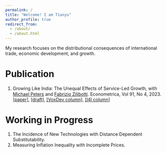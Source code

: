 ```yaml
---
permalink: /
title: "Welcome! I am Tianyu"
author_profile: true
redirect_from: 
  - /about/
  - /about.html
---
```


My research focuses on the distributional consequences of international trade, economic development, and growth.

Publication
======
1. Growing Like India: The Unequal Eﬀects of Service-Led Growth, with [Michael Peters](https://mipeters.weebly.com) and [Fabrizio Zilibotti](https://campuspress.yale.edu/zilibotti/). Econometrica, Vol 91, No 4, 2023. [\[paper\]](/files/FPZ_UnequalGrowth.pdf), [\[draft\]](/files/FPZ_ECMA_final.pdf), [\[VoxDev column\]](https://www.ideasforindia.in/topics/macroeconomics/india-s-service-led-economic-growth.html), [\[I4I column\]](https://www.ideasforindia.in/topics/macroeconomics/india-s-service-led-economic-growth.html)

Working in Progress
======
1. The Incidence of New Technologies with Distance Dependent Substitutability.
2. Measuring Inflation Inequality with Incomplete Prices.
